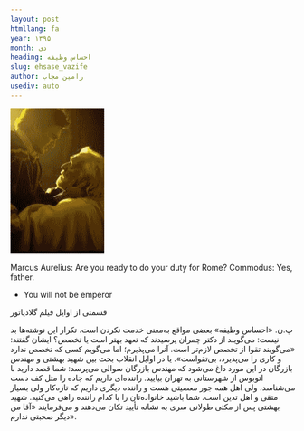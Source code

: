 ```yaml
---
layout: post
htmllang: fa
year: ۱۳۹۵
month: دی
heading: احساس وظیفه
slug: ehsase_vazife
author: رامین مجاب
usediv: auto
---
```


![fig](/assets/imgs/ehsase_vazife.png)

Marcus Aurelius: Are you ready to do your duty for Rome?
Commodus: Yes, father.
- You will not be emperor
		
قسمتی از اوایل فیلم گلادیاتور

پ.ن. «احساس وظیفه» بعضی مواقع به‌معنی خدمت نکردن است. تکرار این نوشته‌ها بد نیست: می‌گویند از دکتر چمران پرسیدند که تعهد بهتر است یا تخصص؟ ایشان گفتند: «می‌گویند تقوا از تخصص لازم‌تر است. آنرا می‌پذیرم؛ اما می‌گویم کسی که تخصص ندارد و کاری را می‌پذیرد، بی‌تقواست». یا در اوایل انقلاب بحث بین شهید بهشتی و مهندس بازرگان در این مورد داغ می‌شود که مهندس بازرگان سوالی می‌پرسد: شما قصد دارید با اتوبوس از شهرستانی به تهران بیایید. راننده‌ای داریم که جاده را مثل کف دست می‌شناسد، ولی اهل همه جور معصیتی هست و راننده دیگری داریم که تازه‌کار ولی بسیار متقی و اهل تدین است. شما باشید خانواده‌تان را با کدام راننده راهی می‌کنید. شهید بهشتی پس از مکثی طولانی سری به نشانه تأیید تکان می‌دهند و می‌فرمایند «آقا من دیگر صحبتی ندارم».

